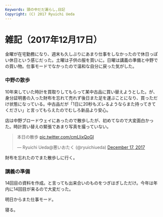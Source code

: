 ```yaml
---
Keywords: 頭の中だだ漏らし,日記
Copyright: (C) 2017 Ryuichi Ueda
---
```


# 雑記（2017年12月17日）

金曜が在宅勤務になり、週末も久しぶりにあまり仕事をしなかったので休日っぽい休日という感じだった。土曜は子供の服を買いに。日曜は講義の準備と中野での買い物。仕事モードでなかったので温和な自分に戻った気がした。

### 中野の散歩

10年来していた時計を買取りしてもらって某中古品に買い替えようとした。が、身分証明書の入った財布を忘れて売れず後日また足を運ぶことになり、買っただけ状態になっている。中古品だが「1日に20秒もズレるようならまた持ってきてください」と言ってもらえたのでむしろ新品より安心。

店は中野ブロードウェイにあったので散歩したが、初めてなので大変面白かった。時計買い替えの緊張であまり写真を撮っていない。

<blockquote class="twitter-tweet" data-partner="tweetdeck"><p lang="ja" dir="ltr">本日の散歩 <a href="https://t.co/cmLlixQoGI">pic.twitter.com/cmLlixQoGI</a></p>&mdash; Ryuichi Ueda@悪いおたく (@ryuichiueda) <a href="https://twitter.com/ryuichiueda/status/942387209973374977?ref_src=twsrc%5Etfw">December 17, 2017</a></blockquote>
<script async src="https://platform.twitter.com/widgets.js" charset="utf-8"></script>

財布を忘れたのでまた散歩しに行く。

### 講義の準備

14回目の資料を作成。と言っても出来合いのものをつぎはぎしただけ。今年は年内に14回目が来るので大変だった。

明日からまた仕事モード。


寝る。
